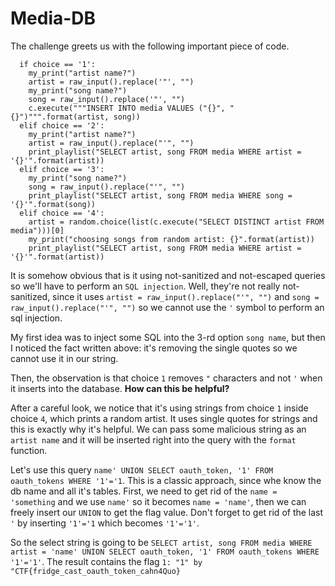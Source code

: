 # Media-DB

The challenge greets us with the following important piece of code.

```
  if choice == '1':
    my_print("artist name?")
    artist = raw_input().replace('"', "")
    my_print("song name?")
    song = raw_input().replace('"', "")
    c.execute("""INSERT INTO media VALUES ("{}", "{}")""".format(artist, song))
  elif choice == '2':
    my_print("artist name?")
    artist = raw_input().replace("'", "")
    print_playlist("SELECT artist, song FROM media WHERE artist = '{}'".format(artist))
  elif choice == '3':
    my_print("song name?")
    song = raw_input().replace("'", "")
    print_playlist("SELECT artist, song FROM media WHERE song = '{}'".format(song))
  elif choice == '4':
    artist = random.choice(list(c.execute("SELECT DISTINCT artist FROM media")))[0]
    my_print("choosing songs from random artist: {}".format(artist))
    print_playlist("SELECT artist, song FROM media WHERE artist = '{}'".format(artist))
```

It is somehow obvious that is it using not-sanitized and not-escaped queries so we'll have to perform an `SQL injection`.
Well, they're not really not-sanitized, since it uses `artist = raw_input().replace("'", "")` and `song = raw_input().replace("'", "")` so we cannot use the `'` symbol to perform an sql injection. 

My first idea was to inject some SQL into the 3-rd option `song name`, but then I noticed the fact written above: it's removing the single quotes so we cannot use it in our string.

Then, the observation is that choice `1` removes `"` characters and not `'` when it inserts into the database. __How can this be helpful?__

After a careful look, we notice that it's using strings from choice `1` inside choice `4`, which prints a random artist. It uses single quotes for strings and this is exactly why it's helpful. We can pass some malicious string as an `artist name` and it will be inserted right into the query with the `format` function.

Let's use this query `name' UNION SELECT oauth_token, '1' FROM oauth_tokens WHERE '1'='1`. 
This is a classic approach, since whe know the db name and all it's tables.
First, we need to get rid of the `name = 'something` and we use `name'` so it becomes `name = 'name'`, then we can freely insert our `UNION` to get the flag value. Don't forget to get rid of the last `'` by inserting `'1'='1` which becomes `'1'='1'`.

So the select string is going to be `SELECT artist, song FROM media WHERE artist = 'name' UNION SELECT oauth_token, '1' FROM oauth_tokens WHERE '1'='1'`.
The result contains the flag `1: "1" by "CTF{fridge_cast_oauth_token_cahn4Quo}`

